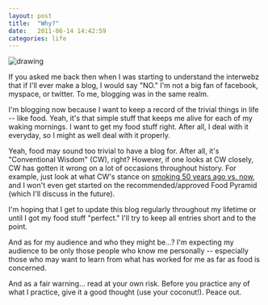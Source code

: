 ```yaml
---
layout: post
title:  "Why?"
date:   2011-06-14 14:42:59
categories: life
---
```


![drawing](http://i.imgur.com/QN21snU.png)

If you asked me back then when I was starting to understand the interwebz that if I'll ever make a blog, I would say "NO." I'm not a big fan of facebook, myspace, or twitter. To me, blogging was in the same realm.

I'm blogging now because I want to keep a record of the trivial things in life -- like food. Yeah, it's that simple stuff that keeps me alive for each of my waking mornings. I want to get my food stuff right. After all, I deal with it everyday, so I might as well deal with it properly.

Yeah, food may sound too trivial to have a blog for. After all, it's "Conventional Wisdom" (CW), right? However, if one looks at CW closely, CW has gotten it wrong on a lot of occasions throughout history. For example, just look at what CW's stance on [smoking 50 years ago vs. now](http://www.marksdailyapple.com/the-definitive-guide-to-conventional-wisdom/), and I won't even get started on the recommended/approved Food Pyramid (which I'll discuss in the future).

I'm hoping that I get to update this blog regularly throughout my lifetime or until I got my food stuff "perfect." I'll try to keep all entries short and to the point.

And as for my audience and who they might be...? I'm expecting my audience to be only those people who know me personally -- especially those who may want to learn from what has worked for me as far as food is concerned.

And as a fair warning... read at your own risk. Before you practice any of what I practice, give it a good thought (use your coconut!). Peace out. 